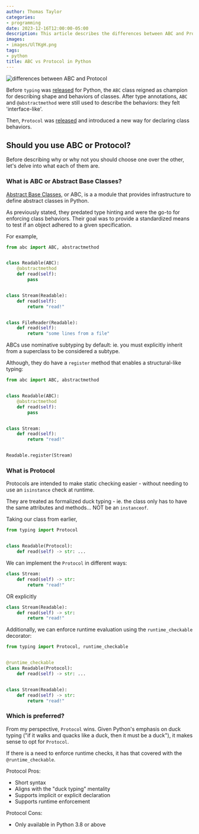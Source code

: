 ```yaml
---
author: Thomas Taylor
categories:
- programming
date: 2023-12-16T12:00:00-05:00
description: This article describes the differences between ABC and Protocol and when to use them in Python
images:
- images/UlTKgH.png
tags:
- python
title: ABC vs Protocol in Python
---
```


![differences between ABC and Protocol](images/UlTKgH.png)

Before `typing` was [released][1] for Python, the `ABC` class reigned as champion for describing shape and behaviors of classes. After type annotations, `ABC` and `@abstractmethod` were still used to describe the behaviors: they felt 'interface-like'.

Then, `Protocol` was [released][2] and introduced a new way for declaring class behaviors.

## Should you use ABC or Protocol?

Before describing why or why not you should choose one over the other, let's delve into what each of them are.

### What is ABC or Abstract Base Classes?

[Abstract Base Classes][3], or ABC, is a a module that provides infrastructure to define abstract classes in Python.

As previously stated, they predated type hinting and were the go-to for enforcing class behaviors. Their goal was to provide a standardized means to test if an object adhered to a given specification.

For example,

```python
from abc import ABC, abstractmethod


class Readable(ABC):
    @abstractmethod
    def read(self):
        pass


class Stream(Readable):
    def read(self):
        return "read!"


class FileReader(Readable):
    def read(self):
        return "some lines from a file"

```

ABCs use nominative subtyping by default: ie. you must explicitly inherit from a superclass to be considered a subtype.

Although, they do have a `register` method that enables a structural-like typing:

```python
from abc import ABC, abstractmethod


class Readable(ABC):
    @abstractmethod
    def read(self):
        pass


class Stream:
    def read(self):
        return "read!"


Readable.register(Stream)

```

### What is Protocol

Protocols are intended to make static checking easier - without needing to use an `isinstance` check at runtime.

They are treated as formalized duck typing - ie. the class only has to have the same attributes and methods... NOT be an `instanceof`.

Taking our class from earlier,

```python
from typing import Protocol


class Readable(Protocol):
    def read(self) -> str: ...

```

We can implement the `Protocol` in different ways:

```python
class Stream:
    def read(self) -> str:
        return "read!"

```

OR explicitly

```python
class Stream(Readable):
    def read(self) -> str:
        return "read!"

```

Additionally, we can enforce runtime evaluation using the `runtime_checkable` decorator:

```python
from typing import Protocol, runtime_checkable


@runtime_checkable
class Readable(Protocol):
    def read(self) -> str: ...


class Stream(Readable):
    def read(self) -> str:
        return "read!"

```

### Which is preferred?

From my perspective, `Protocol` wins. Given Python's emphasis on duck typing ("if it walks and quacks like a duck, then it must be a duck"), it makes sense to opt for `Protocol`.

If there is a need to enforce runtime checks, it has that covered with the `@runtime_checkable`.

Protocol Pros:
- Short syntax
- Aligns with the "duck typing" mentality
- Supports implicit or explicit declaration
- Supports runtime enforcement

Protocol Cons:
- Only available in Python 3.8 or above

[1]: https://docs.python.org/3/library/typing.html
[2]: https://peps.python.org/pep-0544/
[3]: https://docs.python.org/3/library/abc.html
